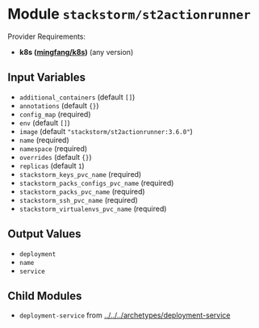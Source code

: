 
# Module `stackstorm/st2actionrunner`

Provider Requirements:
* **k8s ([mingfang/k8s](https://registry.terraform.io/providers/mingfang/k8s/latest))** (any version)

## Input Variables
* `additional_containers` (default `[]`)
* `annotations` (default `{}`)
* `config_map` (required)
* `env` (default `[]`)
* `image` (default `"stackstorm/st2actionrunner:3.6.0"`)
* `name` (required)
* `namespace` (required)
* `overrides` (default `{}`)
* `replicas` (default `1`)
* `stackstorm_keys_pvc_name` (required)
* `stackstorm_packs_configs_pvc_name` (required)
* `stackstorm_packs_pvc_name` (required)
* `stackstorm_ssh_pvc_name` (required)
* `stackstorm_virtualenvs_pvc_name` (required)

## Output Values
* `deployment`
* `name`
* `service`

## Child Modules
* `deployment-service` from [../../../archetypes/deployment-service](../../../archetypes/deployment-service)

